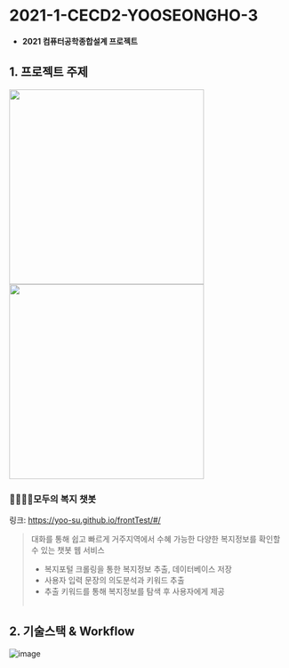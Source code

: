 # 2021-1-CECD2-YOOSEONGHO-3
+ **2021 컴퓨터공학종합설계 프로젝트**

## 1. 프로젝트 주제
<div>
<img src="https://user-images.githubusercontent.com/57261470/148236317-b493860b-42ad-4ec9-be15-9a021967192a.png" height="350">
<img src="https://user-images.githubusercontent.com/57261470/148236329-93fad338-2b21-4645-a55d-e8cbdbc3d9c5.png" height="350">
</div>   

### **👨‍👨‍👦‍👦모두의 복지 챗봇**
링크: https://yoo-su.github.io/frontTest/#/
> 대화를 통해 쉽고 빠르게 거주지역에서 수혜 가능한 다양한 복지정보를 확인할 수 있는 챗봇 웹 서비스
> + 복지포털 크롤링을 통한 복지정보 추출, 데이터베이스 저장
> + 사용자 입력 문장의 의도분석과 키워드 추출
> + 추출 키워드를 통해 복지정보를 탐색 후 사용자에게 제공 
<br></br>  


## 2. 기술스택 & Workflow
![image](https://user-images.githubusercontent.com/57261470/148245736-f17645fa-8b46-47c8-9243-4733c5869789.png)
